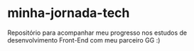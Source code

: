 # minha-jornada-tech
Repositório para acompanhar meu progresso nos estudos de desenvolvimento Front-End com meu parceiro GG :)
